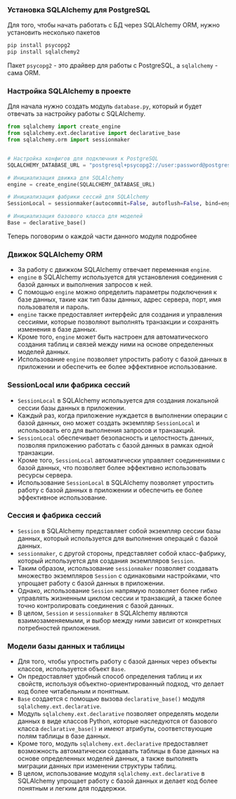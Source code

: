 ### Установка SQLAlchemy для PostgreSQL

Для того, чтобы начать работать с БД через SQLAlchemy ORM, нужно установить несколько пакетов
```bash
pip install psycopg2
pip install sqlalchemy2
```

Пакет `psycopg2` - это драйвер для работы с PostgreSQL, а `sqlalchemy` - сама ORM.

### Настройка SQLAlchemy в проекте

Для начала нужно создать модуль `database.py`, который и будет отвечать за настройку работы с SQLAlchemy.

```python
from sqlalchemy import create_engine
from sqlalchemy.ext.declarative import declarative_base
from sqlalchemy.orm import sessionmaker


# Настройка конфигов для подключния к PostgreSQL
SQLALCHEMY_DATABASE_URL = "postgresql+psycopg2://user:password@postgresserver/db"

# Инициализация движка для SQLAlchemy
engine = create_engine(SQLALCHEMY_DATABASE_URL)

# Инициализация фабрики сессий для SQLAlchemy
SessionLocal = sessionmaker(autocommit=False, autoflush=False, bind=engine)

# Инициализация базового класса для моделей
Base = declarative_base()
```

Теперь поговорим о каждой части данного модуля подробнее

### Движок SQLAlchemy ORM

- За работу с движком SQLAlchemy отвечает переменная `engine`.
- `engine` в SQLAlchemy используется для установления соединения с базой данных и выполнения запросов к ней. 
- С помощью `engine` можно определить параметры подключения к базе данных, такие как тип базы данных, адрес сервера, порт, имя пользователя и пароль. 
- `engine` также предоставляет интерфейс для создания и управления сессиями, которые позволяют выполнять транзакции и сохранять изменения в базе данных. 
- Кроме того, `engine` может быть настроен для автоматического создания таблиц и связей между ними на основе определенных моделей данных. 
- Использование `engine` позволяет упростить работу с базой данных в приложении и обеспечить ее более эффективное использование.

### SessionLocal или фабрика сессий

- `SessionLocal` в SQLAlchemy используется для создания локальной сессии базы данных в приложении. 
- Каждый раз, когда приложение нуждается в выполнении операции с базой данных, оно может создать экземпляр `SessionLocal` и использовать его для выполнения запросов и транзакций. 
- `SessionLocal` обеспечивает безопасность и целостность данных, позволяя приложению работать с базой данных в рамках одной транзакции. 
- Кроме того, `SessionLocal` автоматически управляет соединениями с базой данных, что позволяет более эффективно использовать ресурсы сервера. 
- Использование `SessionLocal` в SQLAlchemy позволяет упростить работу с базой данных в приложении и обеспечить ее более эффективное использование.

### Сессия и фабрика сессий

- `Session` в SQLAlchemy представляет собой экземпляр сессии базы данных, который используется для выполнения операций с базой данных. 
- `sessionmaker`, с другой стороны, представляет собой класс-фабрику, который используется для создания экземпляров `Session`. 
- Таким образом, использование `sessionmaker` позволяет создавать множество экземпляров `Session` с одинаковыми настройками, что упрощает работу с базой данных в приложении. 
- Однако, использование `Session` напрямую позволяет более гибко управлять жизненным циклом сессии и транзакций, а также более точно контролировать соединения с базой данных. 
- В целом, `Session` и `sessionmaker` в SQLAlchemy являются взаимозаменяемыми, и выбор между ними зависит от конкретных потребностей приложения.

### Модели базы данных и таблицы

- Для того, чтобы упростить работу с базой данных через объекты классов, используется объект `Base`.
- Он предоставляет удобный способ определения таблиц и их свойств, используя объектно-ориентированный подход, что делает код более читабельным и понятным.
- `Base` создается с помощью вызова `declarative_base()` модуля `sqlalchemy.ext.declarative`.
- Модуль `sqlalchemy.ext.declarative` позволяет определять модели данных в виде классов Python, которые наследуются от базового класса `declarative_base()` и имеют атрибуты, соответствующие полям таблицы в базе данных.
- Кроме того, модуль `sqlalchemy.ext.declarative` предоставляет возможность автоматически создавать таблицы в базе данных на основе определенных моделей данных, а также выполнять миграции данных при изменении структуры таблиц.
- В целом, использование модуля `sqlalchemy.ext.declarative` в SQLAlchemy упрощает работу с базой данных и делает код более понятным и легким для поддержки.